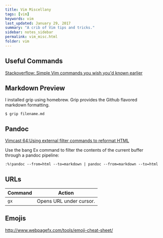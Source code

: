 ```yaml
---
title: Vim Miscellany 
tags: [vim]
keywords: vim 
last_updated: January 29, 2017
summary: "A crib of Vim tips and tricks."
sidebar: notes_sidebar
permalink: vim_misc.html
folder: vim 
---
```


## Useful Commands

[Stackoverflow: Simple Vim commands you wish you'd known earlier](https://stackoverflow.com/questions/1276403/simple-vim-commands-you-wish-youd-known-earlier)

## Markdown Preview

I installed grip using homebrew. Grip provides the Github flavored markdown formatting.

```
$ grip filename.md
```

## Pandoc

[Vimcast 64:Using external filter commands to reformat HTML](http://vimcasts.org/episodes/using-external-filter-commands-to-reformat-html/)

Use the bang Ex command to filter the contents of the current buffer through a pandoc pipeline:

~~~
:%!pandoc --from=html --to=markdown | pandoc --from=markdown --to=html
~~~

## URLs

Command | Action
---     | ------
`gx` |  Opens URL under cursor.

 
## Emojis

<http://www.webpagefx.com/tools/emoji-cheat-sheet/>


